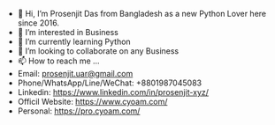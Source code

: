 - 👋 Hi, I’m Prosenjit Das from Bangladesh as a new Python Lover here since 2016.
- 👀 I’m interested in Business
- 🌱 I’m currently learning Python
- 💞️ I’m looking to collaborate on any Business
- 📫 How to reach me ...
- Email: prosenjit.uar@gmail.com
- Phone/WhatsApp/Line/WeChat: +8801987045083
- Linkedin: https://www.linkedin.com/in/prosenjit-xyz/
- Officil Website: https://www.cyoam.com/
- Personal: https://pro.cyoam.com/


<!---
ProsenjitKumar/ProsenjitKumar is a ✨ special ✨ repository because its `README.md` (this file) appears on your GitHub profile.
You can click the Preview link to take a look at your changes.
--->

